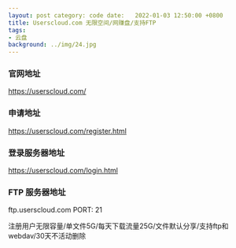 ```yaml
---
layout: post category: code date:   2022-01-03 12:50:00 +0800
title: Userscloud.com 无限空间/网赚盘/支持FTP
tags:
- 云盘
background: ../img/24.jpg
---
```


### 官网地址
https://userscloud.com/

### 申请地址
https://userscloud.com/register.html

### 登录服务器地址
https://userscloud.com/login.html

### FTP 服务器地址
ftp.userscloud.com  PORT: 21

注册用户无限容量/单文件5G/每天下载流量25G/文件默认分享/支持ftp和webdav/30天不活动删除